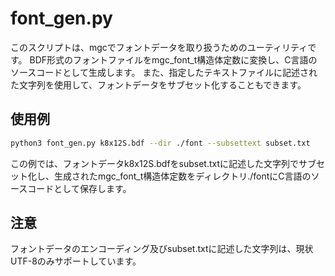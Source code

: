 # font_gen.py

このスクリプトは、mgcでフォントデータを取り扱うためのユーティリティです。
BDF形式のフォントファイルをmgc_font_t構造体定数に変換し、C言語のソースコードとして生成します。
また、指定したテキストファイルに記述された文字列を使用して、フォントデータをサブセット化することもできます。

## 使用例

```bash
python3 font_gen.py k8x12S.bdf --dir ./font --subsettext subset.txt
```

この例では、フォントデータk8x12S.bdfをsubset.txtに記述した文字列でサブセット化し、生成されたmgc_font_t構造体定数をディレクトリ./fontにC言語のソースコードとして保存します。

## 注意

フォントデータのエンコーディング及びsubset.txtに記述した文字列は、現状UTF-8のみサポートしています。

